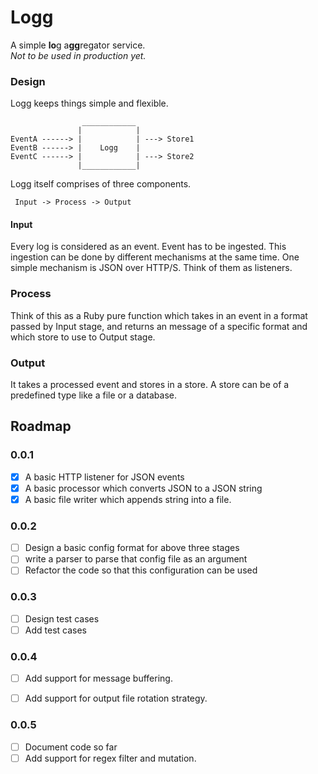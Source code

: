 # Logg

A simple **lo**g a**gg**regator service.       
*Not to be used in production yet.*

### Design
Logg keeps things simple and flexible. 

                    ____________        
                   |            |       
    EventA ------> |            | ---> Store1        
    EventB ------> |    Logg    |        
    EventC ------> |            | ---> Store2      
                   |____________|        


Logg itself comprises of three components.

     Input -> Process -> Output

#### Input
Every log is considered as an event. Event has to be ingested. This ingestion can be done by different mechanisms at the same time. One simple mechanism is JSON over HTTP/S. Think of them as listeners.

### Process
Think of this as a Ruby pure function which takes in an event in a format passed by Input stage, and returns an message of a specific format and which store to use to Output stage.

### Output
It takes a processed event and stores in a store. A store can be of a predefined type like a file or a database.


## Roadmap      
### 0.0.1
- [x] A basic HTTP listener for JSON events
- [x] A basic processor which converts JSON to a JSON string
- [x] A basic file writer which appends string into a file.

### 0.0.2     
- [ ] Design a basic config format for above three stages
- [ ] write a parser to parse that config file as an argument
- [ ] Refactor the code so that this configuration can be used

### 0.0.3        
- [ ] Design test cases
- [ ] Add test cases

### 0.0.4      
- [ ] Add support for message buffering.
- [ ] Add support for output file rotation strategy. 


### 0.0.5     
- [ ] Document code so far
- [ ] Add support for regex filter and mutation. 
